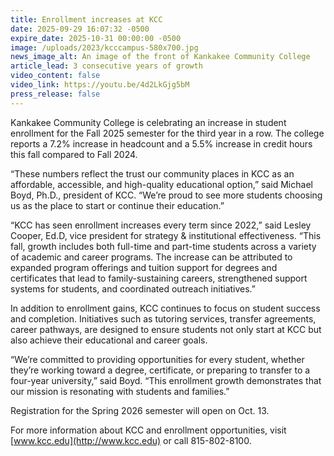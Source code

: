 ```yaml
---
title: Enrollment increases at KCC
date: 2025-09-29 16:07:32 -0500
expire_date: 2025-10-31 00:00:00 -0500
image: /uploads/2023/kcccampus-580x700.jpg
news_image_alt: An image of the front of Kankakee Community College
article_lead: 3 consecutive years of growth
video_content: false
video_link: https://youtu.be/4d2LkGjg5bM
press_release: false
---
```

Kankakee Community College is celebrating an increase in student enrollment for the Fall 2025 semester for the third year in a row. The college reports a 7.2% increase in headcount and a 5.5% increase in credit hours this fall compared to Fall 2024.

“These numbers reflect the trust our community places in KCC as an affordable, accessible, and high-quality educational option,” said Michael Boyd, Ph.D., president of KCC. “We’re proud to see more students choosing us as the place to start or continue their education.”

“KCC has seen enrollment increases every term since 2022,” said Lesley Cooper, Ed.D, vice president for strategy & institutional effectiveness. “This fall, growth includes both full-time and part-time students across a variety of academic and career programs. The increase can be attributed to expanded program offerings and tuition support for degrees and certificates that lead to family-sustaining careers, strengthened support systems for students, and coordinated outreach initiatives.”

In addition to enrollment gains, KCC continues to focus on student success and completion. Initiatives such as tutoring services, transfer agreements, career pathways, are designed to ensure students not only start at KCC but also achieve their educational and career goals.

“We’re committed to providing opportunities for every student, whether they’re working toward a degree, certificate, or preparing to transfer to a four-year university,” said Boyd. “This enrollment growth demonstrates that our mission is resonating with students and families.”

Registration for the Spring 2026 semester will open on Oct. 13.

For more information about KCC and enrollment opportunities, visit [www.kcc.edu](http://www.kcc.edu) or call 815-802-8100.